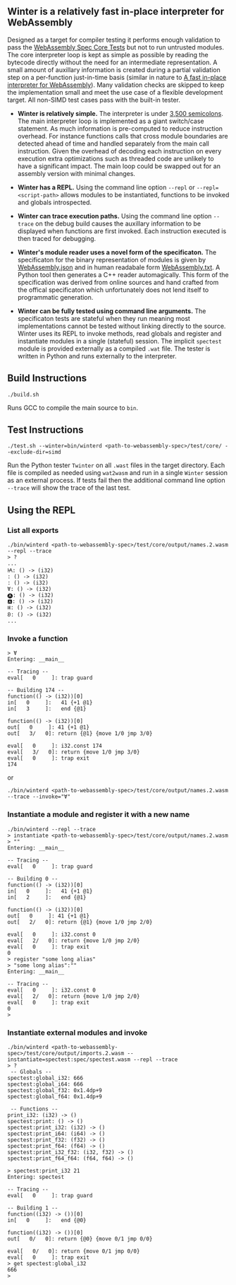 ## Winter is a relatively fast in-place interpreter for WebAssembly

Designed as a target for compiler testing it performs enough validation to pass the [WebAssembly Spec Core Tests][core] but not to run untrusted modules. The core interpreter loop is kept as simple as possible by reading the bytecode directly without the need for an intermediate representation. A small amount of auxillary information is created during a partial validation step on a per-function just-in-time basis (similar in nature to [A fast in-place interpreter for WebAssembly](https://arxiv.org/abs/2205.01183)). Many validation checks are skipped to keep the implementation small and meet the use case of a flexible development target. All non-SIMD test cases pass with the built-in tester.


 *  **Winter is relatively simple.**
 The interpreter is under [3,500 semicolons][src].
 The main interpreter loop is implemented as a giant switch/case statement.
 As much information is pre-computed to reduce instruction overhead.
 For instance functions calls that cross module boundaries are detected ahead of time and handled separately from the main call instruction.
 Given the overhead of decoding each instruction on every execution extra optimizations such as threaded code are unlikely to have a significant impact.
 The main loop could be swapped out for an assembly version with minimal changes.

 *  **Winter has a REPL.**
 Using the command line option `--repl` or `--repl=<script-path>` allows modules to be instantiated, functions to be invoked and globals introspected.

 *  **Winter can trace execution paths.**
 Using the command line option `--trace` on the debug build causes the auxillary information to be displayed when functions are first invoked.
 Each instruction executed is then traced for debugging.

 *  **Winter's module reader uses a novel form of the specificaton.**
 The specificaton for the binary representation of modules is given by [WebAssembly.json][json] and in human readabale form [WebAssembly.txt][txt].
 A Python tool then generates a C++ reader automagically.
 This form of the specification was derived from online sources and hand crafted from the offical specificaton which unfortunately does not lend itself to programmatic generation.

 *  **Winter can be fully tested using command line arguments.**
 The specificaton tests are stateful when they run meaning most implementations cannot be tested without linking directly to the source.
 Winter uses its REPL to invoke methods, read globals and register and instantiate modules in a single (stateful) session.
 The implicit `spectest` module is provided externally as a compiled `.wat` file.
 The tester is written in Python and runs externally to the interpreter.

## Build Instructions
```
./build.sh
```

Runs GCC to compile the main source to `bin`.

## Test Instructions
```
./test.sh --winter=bin/winterd <path-to-webassembly-spec>/test/core/ --exclude-dir=simd
```

Run the Python tester `Twinter` on all `.wast` files in the target directory.
Each file is compiled as needed using `wat2wasm` and run in a single `Winter` session as an external process. If tests fail then the additional command line option `--trace` will show the trace of the last test.

## Using the REPL

### List all exports
```
./bin/winterd <path-to-webassembly-spec>/test/core/output/names.2.wasm --repl --trace
> ?
...
Ꙗ: () -> (i32)
: () -> (i32)
: () -> (i32)
Ɐ: () -> (i32)
🅐: () -> (i32)
🅰: () -> (i32)
Ⱝ: () -> (i32)
𐐂: () -> (i32)
...
```

### Invoke a function
```
> Ɐ
Entering: __main__

-- Tracing --
eval[   0     ]: trap guard

-- Building 174 --
function(() -> (i32))[0]
in[   0     ]:   41 {+1 @1}
in[   3     ]:   end {@1}

function(() -> (i32))[0]
out[   0     ]: 41 {+1 @1}
out[   3/   0]: return {@1} {move 1/0 jmp 3/0}

eval[   0     ]: i32.const 174
eval[   3/   0]: return {move 1/0 jmp 3/0}
eval[   0     ]: trap exit
174
```

or

```
./bin/winterd <path-to-webassembly-spec>/test/core/output/names.2.wasm --trace --invoke="Ɐ"
```

### Instantiate a module and register it with a new name
```
./bin/winterd --repl --trace
> instantiate <path-to-webassembly-spec>/test/core/output/names.2.wasm
> ""
Entering: __main__

-- Tracing --
eval[   0     ]: trap guard

-- Building 0 --
function(() -> (i32))[0]
in[   0     ]:   41 {+1 @1}
in[   2     ]:   end {@1}

function(() -> (i32))[0]
out[   0     ]: 41 {+1 @1}
out[   2/   0]: return {@1} {move 1/0 jmp 2/0}

eval[   0     ]: i32.const 0
eval[   2/   0]: return {move 1/0 jmp 2/0}
eval[   0     ]: trap exit
0
> register "some long alias"
> "some long alias":""
Entering: __main__

-- Tracing --
eval[   0     ]: i32.const 0
eval[   2/   0]: return {move 1/0 jmp 2/0}
eval[   0     ]: trap exit
0
>
```

### Instantiate external modules and invoke
```
./bin/winterd <path-to-webassembly-spec>/test/core/output/imports.2.wasm --instantiate=spectest:spec/spectest.wasm --repl --trace
> ?
 -- Globals --
spectest:global_i32: 666
spectest:global_i64: 666
spectest:global_f32: 0x1.4dp+9
spectest:global_f64: 0x1.4dp+9

 -- Functions --
print_i32: (i32) -> ()
spectest:print: () -> ()
spectest:print_i32: (i32) -> ()
spectest:print_i64: (i64) -> ()
spectest:print_f32: (f32) -> ()
spectest:print_f64: (f64) -> ()
spectest:print_i32_f32: (i32, f32) -> ()
spectest:print_f64_f64: (f64, f64) -> ()

> spectest:print_i32 21
Entering: spectest

-- Tracing --
eval[   0     ]: trap guard

-- Building 1 --
function((i32) -> ())[0]
in[   0     ]:   end {@0}

function((i32) -> ())[0]
out[   0/   0]: return {@0} {move 0/1 jmp 0/0}

eval[   0/   0]: return {move 0/1 jmp 0/0}
eval[   0     ]: trap exit
> get spectest:global_i32
666
>
```

[core]: https://github.com/WebAssembly/spec/tree/main/test/core
[src]: https://github.com/peterseymour/winter/blob/main/
[json]: https://github.com/peterseymour/winter/blob/main/spec/WebAssembly.json
[txt]: https://github.com/peterseymour/winter/blob/main/spec/WebAssembly.txt
